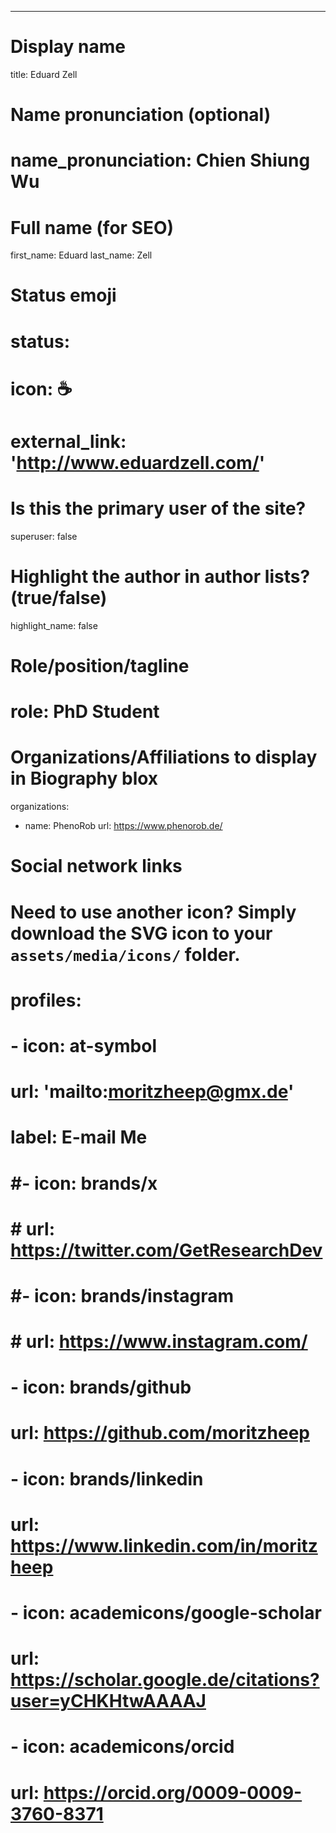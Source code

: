 ---
# Display name
title: Eduard Zell

# Name pronunciation (optional)
# name_pronunciation: Chien Shiung Wu

# Full name (for SEO)
first_name: Eduard
last_name: Zell

# Status emoji
# status:
#   icon: ☕️

# external_link: 'http://www.eduardzell.com/'

# Is this the primary user of the site?
superuser: false

# Highlight the author in author lists? (true/false)
highlight_name: false

# Role/position/tagline
# role: PhD Student

# Organizations/Affiliations to display in Biography blox
organizations:
  - name: PhenoRob
    url: https://www.phenorob.de/

# Social network links
# Need to use another icon? Simply download the SVG icon to your `assets/media/icons/` folder.
# profiles:
#   - icon: at-symbol
#     url: 'mailto:moritzheep@gmx.de'
#     label: E-mail Me
#   #- icon: brands/x
#   #  url: https://twitter.com/GetResearchDev
#   #- icon: brands/instagram
#   #  url: https://www.instagram.com/
#   - icon: brands/github
#     url: https://github.com/moritzheep
#   - icon: brands/linkedin
#     url: https://www.linkedin.com/in/moritzheep
#   - icon: academicons/google-scholar
#     url: https://scholar.google.de/citations?user=yCHKHtwAAAAJ
#   - icon: academicons/orcid
#     url: https://orcid.org/0009-0009-3760-8371


